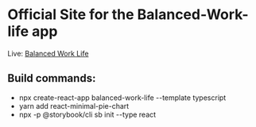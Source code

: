 # Official Site for the Balanced-Work-life app

Live: [Balanced Work Life](https://balanced-work-life.herokuapp.com)


## Build commands:
- npx create-react-app balanced-work-life --template typescript
- yarn add react-minimal-pie-chart
- npx -p @storybook/cli sb init --type react 